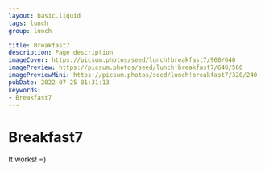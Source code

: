 ```yaml
---
layout: basic.liquid
tags: lunch
group: lunch

title: Breakfast7
description: Page description
imageCover: https://picsum.photos/seed/lunch!breakfast7/960/640
imagePreview: https://picsum.photos/seed/lunch!breakfast7/640/560
imagePreviewMini: https://picsum.photos/seed/lunch!breakfast7/320/240
pubDate: 2022-07-25 01:31:13
keywords:
- Breakfast7
---
```


# Breakfast7

It works! =)
